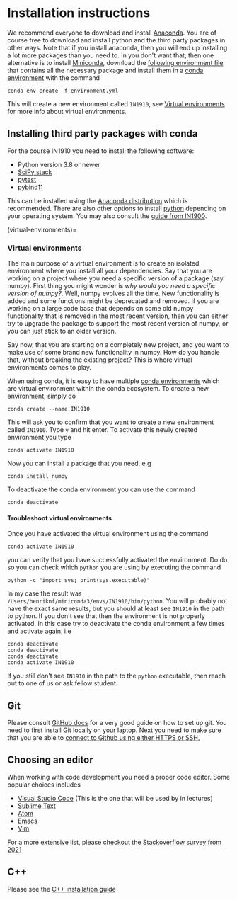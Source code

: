 # Installation instructions

We recommend everyone to download and install [Anaconda](https://docs.anaconda.com/anaconda/install/index.html). You are of course free to download and install python and the third party packages in other ways.
Note that if you install anaconda, then you will end up installing a lot more packages than you need to. In you don't want that, then one alternative is to install [Miniconda](https://docs.conda.io/en/latest/miniconda.html), download the [following environment file](https://gist.githubusercontent.com/finsberg/95b88d7e039a76466ba667c3c9d2850e/raw) that contains all the necessary package and install them in a [conda environment](https://conda.io/projects/conda/en/latest/user-guide/tasks/manage-environments.html#creating-an-environment-from-an-environment-yml-file) with the command
```
conda env create -f environment.yml
```
This will create a new environment called `IN1910`, see [Virtual environments](virtual-environments) for more info about virtual environments.

## Installing third party packages with conda

For the course IN1910 you need to install the following software:

- Python version 3.8 or newer
- [SciPy stack](https://www.scipy.org/stackspec.html)
- [pytest](https://docs.pytest.org/en/stable/getting-started.html)
- [pybind11](https://pybind11.readthedocs.io/en/stable/)

This can be installed using the [Anaconda distribution](https://www.anaconda.com/distribution/#download-section) which is recommended. There are also other options to install [python](https://realpython.com/installing-python/) depending on your operating system. You may also consult the [guide from IN1900](https://www.uio.no/studier/emner/matnat/ifi/IN1900/h18/ressurser/installering.html).

(virtual-environments)=
### Virtual environments
The main purpose of a virtual environment is to create an isolated environment where you install all your dependencies. Say that you are working on a project where you need a specific version of a package (say numpy). First thing you might wonder is *why would you need a specific version of numpy?*. Well, numpy evolves all the time. New functionality is added and some functions might be deprecated and removed. If you are working on a large code base that depends on some old numpy functionality that is removed in the most recent version, then you can either try to upgrade the package to support the most recent version of numpy, or you can just stick to an older version.

Say now, that you are starting on a completely new project, and you want to make use of some brand new functionality in numpy. How do you handle that, without breaking the existing project? This is where virtual environments comes to play.

When using conda, it is easy to have multiple [conda environments](https://conda.io/projects/conda/en/latest/user-guide/tasks/manage-environments.html#creating-an-environment-with-commands) which are virtual environment within the conda ecosystem. To create a new environment, simply do
```
conda create --name IN1910
```
This will ask you to confirm that you want to create a new environment called `IN1910`. Type `y` and hit enter. To activate this newly created environment you type
```
conda activate IN1910
```
Now you can install a package that you need, e.g
```
conda install numpy
```
To deactivate the conda environment you can use the command
```
conda deactivate
```

#### Troubleshoot virtual environments
Once you have activated the virtual environment using the command
```
conda activate IN1910
```
you can verify that you have successfully activated the environment.
Do do so you can check which `python` you are using by executing the command
```
python -c "import sys; print(sys.executable)"
```
In my case the result was `/Users/henriknf/miniconda3/envs/IN1910/bin/python`. You will probably not have the exact same results, but you should at least see `IN1910` in the path to python.
If you don't see that then the environment is not properly activated.
In this case try to deactivate the conda environment a few times and activate again, i.e
```
conda deactivate
conda deactivate
conda deactivate
conda activate IN1910
```
If you still don't see `IN1910` in the path to the `python` executable, then reach out to one of us or ask fellow student.

## Git
Please consult [GitHub docs](https://docs.github.com/en/get-started/quickstart/set-up-git) for a very good guide on how to set up git.
You need to first install Git locally on your laptop. Next you need to make sure that you are able to [connect to Github using either HTTPS or SSH.](https://docs.github.com/en/get-started/quickstart/set-up-git#next-steps-authenticating-with-github-from-git)

## Choosing an editor

When working with code development you need a proper code editor.
Some popular choices includes
  - [Visual Studio Code](https://code.visualstudio.com) (This is the one that will be used by in lectures)
  - [Sublime Text](https://www.sublimetext.com)
  - [Atom](https://atom.io)
  - [Emacs](https://www.gnu.org/software/emacs/)
  - [Vim](https://www.vim.org/download.php)

For a more extensive list, please checkout the [Stackoverflow survey from 2021](https://insights.stackoverflow.com/survey/2021#section-most-popular-technologies-integrated-development-environment)


## C++
Please see the [C++ installation guide](cpp_compiler.md)

